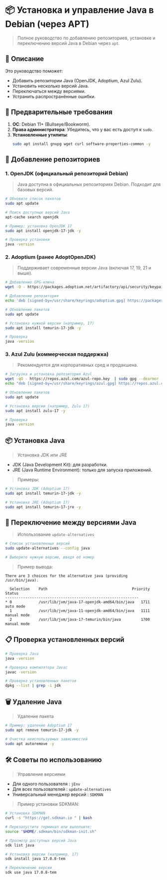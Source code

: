 # 📦 Установка и управление Java в Debian (через APT)

> Полное руководство по добавлению репозиториев, установке и переключению версий Java в Debian через `apt`.

## 📌 Описание

Это руководство поможет:
- Добавить репозитории Java (OpenJDK, Adoptium, Azul Zulu).
- Установить несколько версий Java.
- Переключаться между версиями.
- Устранить распространённые ошибки.

## 🧰 Предварительные требования

1. **ОС**: Debian 11+ (Bullseye/Bookworm).
2. **Права администратора**: Убедитесь, что у вас есть доступ к `sudo`.
3. **Установленные утилиты**:
   ```bash
   sudo apt install gnupg wget curl software-properties-common -y
   ```

## 🔁 Добавление репозиториев

### 1. OpenJDK (официальный репозиторий Debian)

> Java доступна в официальных репозиториях Debian. Подходит для базовых версий.

```bash
# Обновите список пакетов
sudo apt update

# Поиск доступных версий Java
apt-cache search openjdk

# Пример: установка OpenJDK 17
sudo apt install openjdk-17-jdk -y

# Проверка установки
java -version
```

### 2. Adoptium (ранее AdoptOpenJDK)

> Поддерживает современные версии Java (включая 17, 19, 21 и выше).

```bash
# Добавление GPG-ключа
wget -O - https://packages.adoptium.net/artifactory/api/security/keypair/gpg/public  | sudo gpg --dearmor -o /usr/share/keyrings/adoptium.gpg

# Добавление репозитория
echo 'deb [signed-by=/usr/share/keyrings/adoptium.gpg] https://packages.adoptium.net/artifactory/deb  $(awk -F= '/^VERSION_CODENAME/{print $2}' /etc/os-release) main' | sudo tee /etc/apt/sources.list.d/adoptium.list

# Обновление пакетов
sudo apt update

# Установка нужной версии (например, 17)
sudo apt install temurin-17-jdk -y

# Проверка
java -version
```

### 3. Azul Zulu (коммерческая поддержка)

> Рекомендуется для корпоративных сред и продакшена.

```bash
# Загрузка и установка репозитория Azul
wget -qO - https://repos.azul.com/azul-repo.key  | sudo gpg --dearmor -o /usr/share/keyrings/azul.gpg
echo "deb [signed-by=/usr/share/keyrings/azul.gpg] https://repos.azul.com/zulu/deb  stable main" | sudo tee /etc/apt/sources.list.d/zulu.list

# Обновление пакетов
sudo apt update

# Установка версии (например, Zulu 17)
sudo apt install zulu-17 -y

# Проверка
java -version
```

## 📦 Установка Java
> Установка JDK или JRE
 * JDK (Java Development Kit): для разработки.
 * JRE (Java Runtime Environment): только для запуска приложений.

> Примеры:

```bash
# Установка JDK (Adoptium 17)
sudo apt install temurin-17-jdk -y

# Установка JRE (Adoptium 17)
sudo apt install temurin-17-jre -y
```

## 🔄 Переключение между версиями Java

> Использование `update-alternatives`

```bash
# Список установленных версий
sudo update-alternatives --config java

# Выберите нужную версию, введя её номер
```

> Пример вывода:

```
There are 3 choices for the alternative java (providing /usr/bin/java).

  Selection    Path                                      Priority   Status
------------------------------------------------------------
* 0            /usr/lib/jvm/java-17-openjdk-amd64/bin/java   1711      auto mode
  1            /usr/lib/jvm/java-11-openjdk-amd64/bin/java   1111      manual mode
  2            /usr/lib/jvm/java-17-temurin/bin/java         1700      manual mode
```

## 📋 Проверка установленных версий

```bash
# Проверка Java
java -version

# Проверка компилятора Javac
javac -version

# Проверка установленных пакетов
dpkg --list | grep -i jdk
```

## 🗑️ Удаление Java

> Удаление пакета

```bash
# Пример: удаление Adoptium 17
sudo apt remove temurin-17-jdk -y

# Очистка неиспользуемых зависимостей
sudo apt autoremove -y
```

## 🛠️ Советы по использованию

> Управление версиями
 * Для одного пользователя : `jEnv`
 * Для всех пользователей : `update-alternatives`
 * Универсальный менеджер версий : `SDKMAN`

> Пример установки SDKMAN:

```bash
# Установка SDKMAN
curl -s "https://get.sdkman.io " | bash

# Перезапустите терминал или выполните:
source "$HOME/.sdkman/bin/sdkman-init.sh"

# Просмотр доступных версий Java
sdk list java

# Установка версии (например, 17)
sdk install java 17.0.8-tem

# Переключение версии
sdk use java 17.0.8-tem
```
